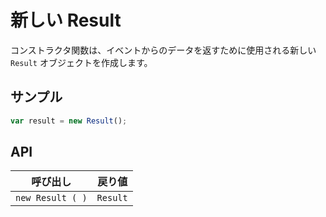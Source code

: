 # 新しい Result

コンストラクタ関数は、イベントからのデータを返すために使用される新しい `Result` オブジェクトを作成します。

## サンプル

```javascript
var result = new Result();
```

## API

| 呼び出し | 戻り値 |
|---|---|
| `new Result ( )` | `Result` |